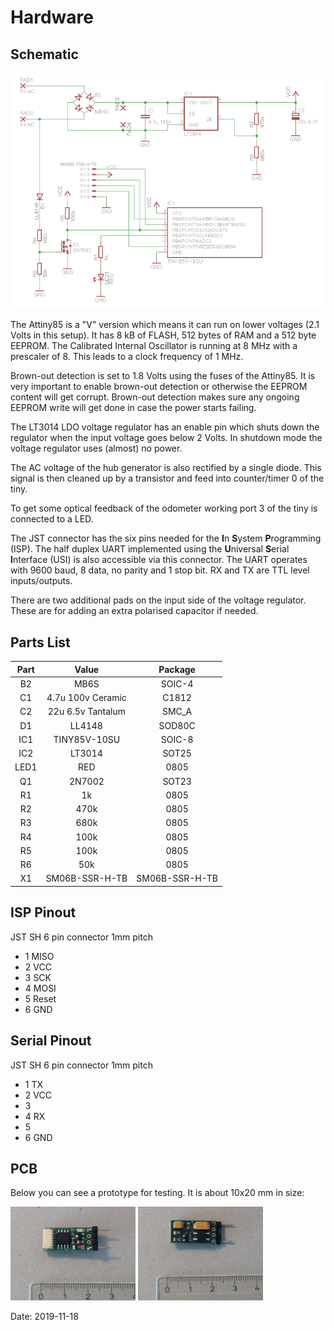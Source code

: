 # Hardware

## Schematic

![schematic](images/schematic.png)

The Attiny85 is a "V" version which means it can run on lower voltages (2.1 Volts in this setup). It has 8 kB of FLASH, 512 bytes of RAM and a 512 byte EEPROM. The Calibrated Internal Oscillator is running at 8 MHz with a prescaler of 8. This leads to a clock frequency of 1 MHz. 

Brown-out detection is set to 1.8 Volts using the fuses of the Attiny85. It is very important to enable brown-out detection or otherwise the EEPROM content will get corrupt. Brown-out detection makes sure any ongoing EEPROM write will get done in case the power starts failing. 

The LT3014 LDO voltage regulator has an enable pin which shuts down the regulator when the input voltage goes below 2 Volts. In shutdown mode the voltage regulator uses (almost) no power.

The AC voltage of the hub generator is also rectified by a single diode. This signal is then cleaned up by a transistor and feed into counter/timer 0 of the tiny.

To get some optical feedback of the odometer working port 3 of the tiny is connected to a LED.

The JST connector has the six pins needed for the **I**n **S**ystem **P**rogramming (ISP). The half duplex UART implemented using the **U**niversal **S**erial **I**nterface (USI) is also accessible via this connector. The UART operates with 9600 baud, 8 data, no parity and 1 stop bit. RX and TX are TTL level inputs/outputs.

There are two additional pads on the input side of the voltage regulator. These are for adding an extra polarised capacitor if needed.

## Parts List

|Part    |Value              | Package        |
|:------:|:-----------------:|:--------------:|
|B2      | MB6S              | SOIC-4         |
|C1      | 4.7u 100v Ceramic | C1812          |
|C2      | 22u 6.5v Tantalum | SMC_A          |
|D1      | LL4148            | SOD80C         |
|IC1     | TINY85V-10SU      | SOIC-8         |
|IC2     | LT3014            | SOT25          |
|LED1    | RED               | 0805           |
|Q1      | 2N7002            | SOT23          |
|R1      | 1k                | 0805           |
|R2      | 470k              | 0805           |
|R3      | 680k              | 0805           |
|R4      | 100k              | 0805           |
|R5      | 100k              | 0805           |
|R6      | 50k               | 0805           |
|X1      | SM06B-SSR-H-TB    | SM06B-SSR-H-TB |

## ISP Pinout

JST SH 6 pin connector 1mm pitch

* 1 MISO
* 2 VCC
* 3 SCK
* 4 MOSI
* 5 Reset
* 6 GND

## Serial Pinout

JST SH 6 pin connector 1mm pitch

* 1 TX
* 2 VCC
* 3 
* 4 RX
* 5 
* 6 GND

## PCB

Below you can see a prototype for testing. It is about 10x20 mm in size:

<img src="images/pcb_top.jpeg" width="200">
<img src="images/pcb_bottom.jpeg" width="200">

Date: 2019-11-18
